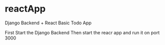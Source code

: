 # reactApp
Django Backend + React Basic Todo App

First Start the Django Backend
Then start the reacr app and run it on port 3000
